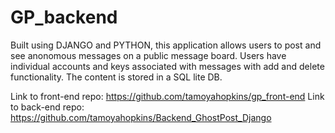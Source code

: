 # GP_backend

Built using DJANGO and PYTHON, this application allows users to post and see anonomous messages on a public message board. Users have individual accounts and keys associated with messages with add and delete functionality.  The content is stored in a SQL lite DB.

Link to front-end repo: https://github.com/tamoyahopkins/gp_front-end
Link to back-end repo: https://github.com/tamoyahopkins/Backend_GhostPost_Django
